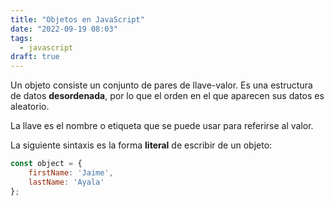```yaml
---
title: "Objetos en JavaScript"
date: "2022-09-19 08:03"
tags: 
  - javascript
draft: true
---
```

Un objeto consiste un conjunto de pares de llave-valor. Es una estructura de datos **desordenada**, por lo que el orden en el que aparecen sus datos es aleatorio.

La llave es el nombre o etiqueta que se puede usar para referirse al valor.

La siguiente sintaxis es la forma **literal** de escribir de un objeto:

```javaScript
const object = {
	firstName: 'Jaime',
	lastName: 'Ayala'
};
```